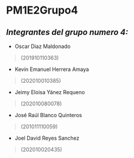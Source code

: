 # PM1E2Grupo4

## _Integrantes del grupo numero 4:_

- Oscar Diaz Maldonado 
> (201910110363)

- Kevin Emanuel Herrera Amaya
> (202010010385)

- Jeimy Eloisa Yánez Requeno 
> (202010080078)

- José Raúl Blanco Quinteros 
> (201011110059)

- Joel David Reyes Sanchez
> (202010020435)
